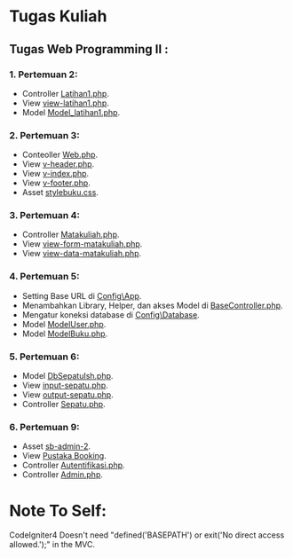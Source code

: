 # Tugas Kuliah

## Tugas Web Programming II :

### 1. Pertemuan 2:

- Controller [Latihan1.php](./app/Controllers/Latihan1.php).
- View [view-latihan1.php](./app/Views/view-latihan1.php).
- Model [Model_latihan1.php](./app/Models/Model_latihan1.php).

### 2. Pertemuan 3:

- Conteoller [Web.php](./app/Controllers/Web.php).
- View [v-header.php](./app/Views/web/v-header.php).
- View [v-index.php](./app/Views/web/v-index.php).
- View [v-footer.php](./app/Views/web/v-footer.php).
- Asset [stylebuku.css](./public/assets/css/stylebuku.css).

### 3. Pertemuan 4:

- Controller [Matakuliah.php](./app/Controllers/Matakuliah.php).
- View [view-form-matakuliah.php](./app/Views/matkul/view-form-matakuliah.php).
- View [view-data-matakuliah.php](./app/Views/matkul/view-data-matakuliah.php).

### 4. Pertemuan 5:

- Setting Base URL di [Config\App](./app/Config/App.php).
- Menambahkan Library, Helper, dan akses Model di [BaseController.php](./app/Controllers/BaseController.php).
- Mengatur koneksi database di [Config\Database](./app/Config/Database.php).
- Model [ModelUser.php](./app/Models/ModelUser.php).
- Model [ModelBuku.php](./app/Models/ModelBuku.php).

### 5. Pertemuan 6:

- Model [DbSepatuIsh.php](./app/Models/DbSepatuIsh.php).
- View [input-sepatu.php](./app/Views/sepatu/input-sepatu.php).
- View [output-sepatu.php](./app/Views/sepatu/output-sepatu.php).
- Controller [Sepatu.php](./app/Controllers/Sepatu.php).

### 6. Pertemuan 9:

- Asset [sb-admin-2](./public/assets/).
- View [Pustaka Booking](./app/Views/pustaka/).
- Controller [Autentifikasi.php](./app/Controllers/Autentifikasi.php).
- Controller [Admin.php](./app/Controllers/Admin.php).

# Note To Self:

CodeIgniter4 Doesn't need "defined('BASEPATH') or exit('No direct access allowed.');" in the MVC.
